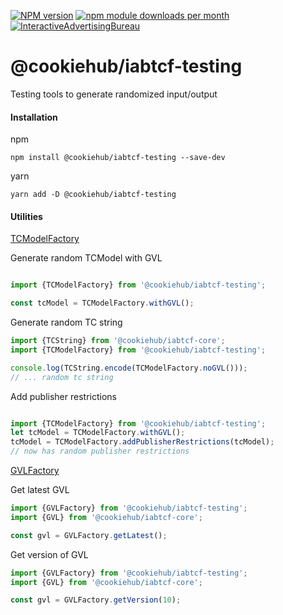 [![NPM version](https://img.shields.io/npm/v/@cookiehub/iabtcf-testing.svg?style=flat-square)](https://www.npmjs.com/package/@cookiehub/iabtcf-testing)
[![npm module downloads per month](http://img.shields.io/npm/dm/@cookiehub/iabtcf-testing.svg?style=flat)](https://www.npmjs.org/package/@cookiehub/iabtcf-testing)
[![InteractiveAdvertisingBureau](https://circleci.com/gh/InteractiveAdvertisingBureau/iabtcf-es.svg?style=shield)](https://circleci.com/gh/InteractiveAdvertisingBureau/iabtcf-es)

# @cookiehub/iabtcf-testing

Testing tools to generate randomized input/output

#### Installation

npm
```
npm install @cookiehub/iabtcf-testing --save-dev
```

yarn
```
yarn add -D @cookiehub/iabtcf-testing
```

#### Utilities
[TCModelFactory](./src/TCModelFactory.ts)

Generate random TCModel with GVL
```typescript

import {TCModelFactory} from '@cookiehub/iabtcf-testing';

const tcModel = TCModelFactory.withGVL();

```

Generate random TC string

```typescript
import {TCString} from '@cookiehub/iabtcf-core';
import {TCModelFactory} from '@cookiehub/iabtcf-testing';

console.log(TCString.encode(TCModelFactory.noGVL()));
// ... random tc string

```

Add publisher restrictions

```typescript

import {TCModelFactory} from '@cookiehub/iabtcf-testing';
let tcModel = TCModelFactory.withGVL();
tcModel = TCModelFactory.addPublisherRestrictions(tcModel);
// now has random publisher restrictions

```

[GVLFactory](./src/GVLFactory.ts)

Get latest GVL

```typescript
import {GVLFactory} from '@cookiehub/iabtcf-testing';
import {GVL} from '@cookiehub/iabtcf-core';

const gvl = GVLFactory.getLatest();

```

Get version of GVL

```typescript
import {GVLFactory} from '@cookiehub/iabtcf-testing';
import {GVL} from '@cookiehub/iabtcf-core';

const gvl = GVLFactory.getVersion(10);

```
